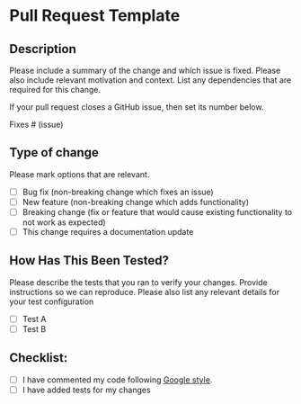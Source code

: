 # Pull Request Template

## Description

Please include a summary of the change and which issue is fixed. Please also include relevant motivation and context. List any dependencies that are required for this change.

If your pull request closes a GitHub issue, then set its number below.

Fixes # (issue)

## Type of change

Please mark options that are relevant.

- [ ] Bug fix (non-breaking change which fixes an issue)
- [ ] New feature (non-breaking change which adds functionality)
- [ ] Breaking change (fix or feature that would cause existing functionality to not work as expected)
- [ ] This change requires a documentation update

## How Has This Been Tested?

Please describe the tests that you ran to verify your changes. Provide instructions so we can reproduce. Please also list any relevant details for your test configuration

- [ ] Test A
- [ ] Test B

## Checklist:


* [ ] I have commented my code following [Google style](https://sphinxcontrib-napoleon.readthedocs.io/en/latest/example_google.html).
* [ ] I have added tests for my changes
